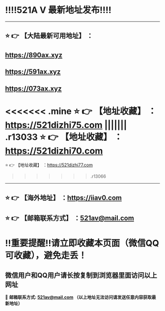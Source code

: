 :bangbang::bangbang:521A V 最新地址发布:bangbang::bangbang:
==
------
## :star: :point_right: 【大陆最新可用地址】 ：
## https://890ax.xyz
## https://591ax.xyz
## https://073ax.xyz


<<<<<<< .mine
:star: :point_right: 【地址收藏】 ：https://521dizhi75.com
||||||| .r13033
:star: :point_right: 【地址收藏】 ：https://521dizhi70.com
=======
:star: :point_right: 【地址收藏】 ：https://521dizhi77.com
>>>>>>> .r13066
------
:star: :point_right: 【海外地址】 ：https://iiav0.com
------
:star: :point_right: 【邮箱联系方式】 ：521av@mail.com
------
:bangbang:重要提醒:bangbang:请立即收藏本页面（微信QQ可收藏），避免走丢！
==

微信用户和QQ用户请长按复制到浏览器里面访问以上网址
-

:e-mail: __邮箱联系方式: 521av@mail.com （以上地址无法访问请发送任意内容获取最新地址）__
